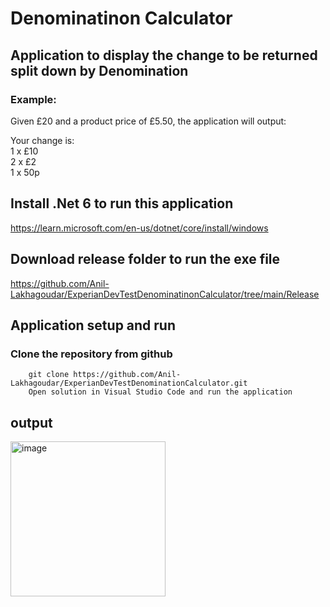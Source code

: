 # Denominatinon Calculator

## Application to display the change to be returned split down by Denomination
### Example: 
Given £20 and a product price of £5.50, the application will output: 

Your change is: <br/>
1 x £10 <br/>
2 x £2 <br/>
1 x 50p <br/>

## Install .Net 6 to run this application
https://learn.microsoft.com/en-us/dotnet/core/install/windows

## Download release folder to run the exe file
https://github.com/Anil-Lakhagoudar/ExperianDevTestDenominatinonCalculator/tree/main/Release

## Application setup and run
  ### Clone the repository from github
        git clone https://github.com/Anil-Lakhagoudar/ExperianDevTestDenominationCalculator.git
        Open solution in Visual Studio Code and run the application

## output <br/>
<img width="248" alt="image" src="https://github.com/user-attachments/assets/dbc7214d-2b62-4b92-a644-292ad45ea4ad">
